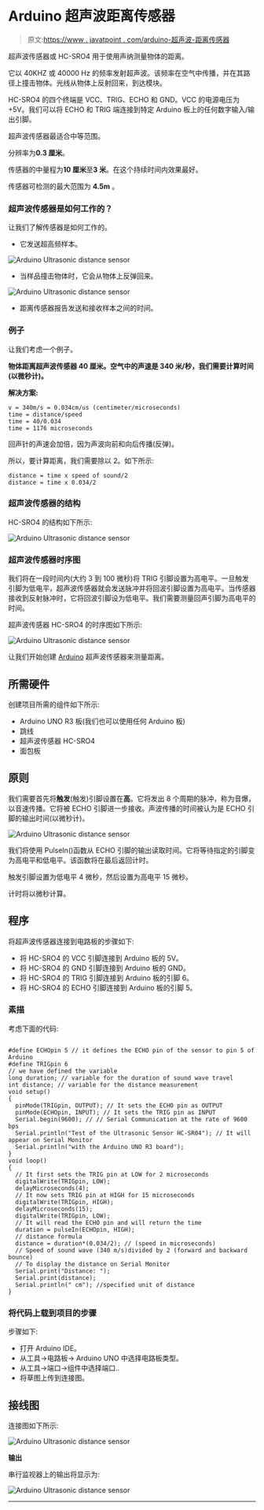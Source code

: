 # Arduino 超声波距离传感器

> 原文:[https://www . javatpoint . com/arduino-超声波-距离传感器](https://www.javatpoint.com/arduino-ultrasonic-distance-sensor)

超声波传感器或 HC-SRO4 用于使用声纳测量物体的距离。

它以 40KHZ 或 40000 Hz 的频率发射超声波。该频率在空气中传播，并在其路径上撞击物体。光线从物体上反射回来，到达模块。

HC-SRO4 的四个终端是 VCC、TRIG、ECHO 和 GND。VCC 的电源电压为+5V。我们可以将 ECHO 和 TRIG 端连接到特定 Arduino 板上的任何数字输入/输出引脚。

超声波传感器最适合中等范围。

分辨率为**0.3 厘米**。

传感器的中量程为**10 厘米**至**3 米**。在这个持续时间内效果最好。

传感器可检测的最大范围为 **4.5m** 。

### 超声波传感器是如何工作的？

让我们了解传感器是如何工作的。

*   它发送超高频样本。

![Arduino Ultrasonic distance sensor](../Images/ea7e4808d0a8fa9afebde46b84c751a1.png)

*   当样品撞击物体时，它会从物体上反弹回来。

![Arduino Ultrasonic distance sensor](../Images/c37c75801e3e3c70c9fde798cdbdaf10.png)

*   距离传感器报告发送和接收样本之间的时间。

### 例子

让我们考虑一个例子。

**物体距离超声波传感器 40 厘米。空气中的声速是 340 米/秒，我们需要计算时间(以微秒计)。**

**解决方案:**

```
v = 340m/s = 0.034cm/us (centimeter/microseconds)
time = distance/speed
time = 40/0.034
time = 1176 microseconds

```

回声针的声速会加倍，因为声波向前和向后传播(反弹)。

所以，要计算距离，我们需要除以 2。如下所示:

```
distance = time x speed of sound/2
distance = time x 0.034/2

```

### 超声波传感器的结构

HC-SRO4 的结构如下所示:

![Arduino Ultrasonic distance sensor](../Images/9c0952b1ccc7681c99148bcd8f69c564.png)

### 超声波传感器时序图

我们将在一段时间内(大约 3 到 100 微秒)将 TRIG 引脚设置为高电平。一旦触发引脚为低电平，超声波传感器就会发送脉冲并将回波引脚设置为高电平。当传感器接收到反射脉冲时，它将回波引脚设为低电平。我们需要测量回声引脚为高电平的时间。

超声波传感器 HC-SRO4 的时序图如下所示:

![Arduino Ultrasonic distance sensor](../Images/110ab2d72f36f35078e93756a4011cc8.png)

让我们开始创建 [Arduino](https://www.javatpoint.com/arduino) 超声波传感器来测量距离。

## 所需硬件

创建项目所需的组件如下所示:

*   Arduino UNO R3 板(我们也可以使用任何 Arduino 板)
*   跳线
*   超声波传感器 HC-SRO4
*   面包板

## 原则

我们需要首先将**触发**(触发)引脚设置在**高**。它将发出 8 个周期的脉冲，称为音爆，以音速传播。它将被 ECHO 引脚进一步接收。声波传播的时间被认为是 ECHO 引脚的输出时间(以微秒计)。

![Arduino Ultrasonic distance sensor](../Images/4eb1e16a4d2f30c8af352ba82967d310.png)

我们将使用 PulseIn()函数从 ECHO 引脚的输出读取时间。它将等待指定的引脚变为高电平和低电平。该函数将在最后返回计时。

触发引脚设置为低电平 4 微秒，然后设置为高电平 15 微秒。

计时将以微秒计算。

## 程序

将超声波传感器连接到电路板的步骤如下:

*   将 HC-SRO4 的 VCC 引脚连接到 Arduino 板的 5V。
*   将 HC-SRO4 的 GND 引脚连接到 Arduino 板的 GND。
*   将 HC-SRO4 的 TRIG 引脚连接到 Arduino 板的引脚 6。
*   将 HC-SRO4 的 ECHO 引脚连接到 Arduino 板的引脚 5。

### 素描

考虑下面的代码:

```

#define ECHOpin 5 // it defines the ECHO pin of the sensor to pin 5 of Arduino
#define TRIGpin 6 
// we have defined the variable
long duration; // variable for the duration of sound wave travel
int distance; // variable for the distance measurement
void setup() 
{
  pinMode(TRIGpin, OUTPUT); // It sets the ECHO pin as OUTPUT
  pinMode(ECHOpin, INPUT); // It sets the TRIG pin as INPUT
  Serial.begin(9600); // // Serial Communication at the rate of 9600 bps
  Serial.println("Test of the Ultrasonic Sensor HC-SR04"); // It will appear on Serial Monitor
  Serial.println("with the Arduino UNO R3 board");
}
void loop() 
{
  // It first sets the TRIG pin at LOW for 2 microseconds
  digitalWrite(TRIGpin, LOW);
  delayMicroseconds(4);
  // It now sets TRIG pin at HIGH for 15 microseconds
  digitalWrite(TRIGpin, HIGH);
  delayMicroseconds(15);
  digitalWrite(TRIGpin, LOW);
  // It will read the ECHO pin and will return the time 
  duration = pulseIn(ECHOpin, HIGH);
  // distance formula
  distance = duration*(0.034/2); // (speed in microseconds)
  // Speed of sound wave (340 m/s)divided by 2 (forward and backward bounce)
  // To display the distance on Serial Monitor
  Serial.print("Distance: ");
  Serial.print(distance);
  Serial.println(" cm"); //specified unit of distance
}

```

### 将代码上载到项目的步骤

步骤如下:

*   打开 Arduino IDE。
*   从工具->电路板-> Arduino UNO 中选择电路板类型。
*   从工具->端口->组件中选择端口..
*   将草图上传到连接图。

## 接线图

连接图如下所示:

![Arduino Ultrasonic distance sensor](../Images/3adbb4e77ff7daba62a6b79d743332b1.png)

**输出**

串行监视器上的输出将显示为:

![Arduino Ultrasonic distance sensor](../Images/59e5a7e3cd595873af2426ba9523f3d8.png)

* * *